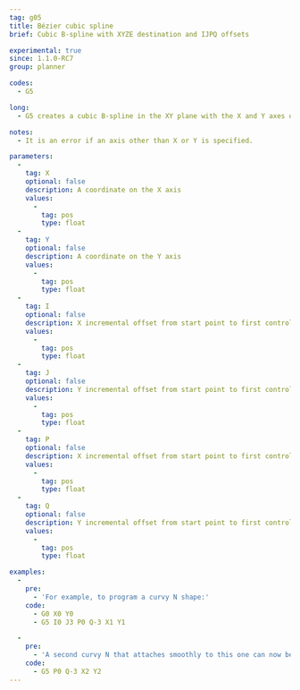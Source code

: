 ```yaml
---
tag: g05
title: Bézier cubic spline
brief: Cubic B-spline with XYZE destination and IJPQ offsets

experimental: true
since: 1.1.0-RC7
group: planner

codes:
  - G5

long:
  - G5 creates a cubic B-spline in the XY plane with the X and Y axes only. P and Q must both be specified for every G5 command. For the first G5 command in a series of G5 commands, I and J must both be specified. For subsequent G5 commands, either both I and J must be specified, or neither. If I and J are unspecified, the starting direction of this cubic will automatically match the ending direction of the previous cubic (as if I and J are the negation of the previous P and Q).

notes:
  - It is an error if an axis other than X or Y is specified.

parameters:
  -
    tag: X
    optional: false
    description: A coordinate on the X axis
    values:
      -
        tag: pos
        type: float
  -
    tag: Y
    optional: false
    description: A coordinate on the Y axis
    values:
      -
        tag: pos
        type: float
  -
    tag: I
    optional: false
    description: X incremental offset from start point to first control point
    values:
      -
        tag: pos
        type: float
  -
    tag: J
    optional: false
    description: Y incremental offset from start point to first control point
    values:
      -
        tag: pos
        type: float
  -
    tag: P
    optional: false
    description: X incremental offset from start point to first control point
    values:
      -
        tag: pos
        type: float
  -
    tag: Q
    optional: false
    description: Y incremental offset from start point to first control point
    values:
      -
        tag: pos
        type: float

examples:
  -
    pre:
      - 'For example, to program a curvy N shape:'
    code:
      - G0 X0 Y0
      - G5 I0 J3 P0 Q-3 X1 Y1

  -
    pre:
      - 'A second curvy N that attaches smoothly to this one can now be made without specifying I and J:'
    code:
      - G5 P0 Q-3 X2 Y2
---
```

